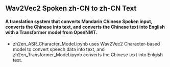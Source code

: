 ## Wav2Vec2 Spoken zh-CN to zh-CN Text

#### A translation system that converts Mandarin Chinese Spoken input, converts the Chinese into text, and converts the Chinese text into English with a Transformer model from OpenNMT.   

- zh2en_ASR_Character_Model.ipynb uses Wav2Vec2 Character-based model to convert speech data into text, and zh2en_Transformer_Model.ipynb converts the Chinese text into Enlgish text.  
